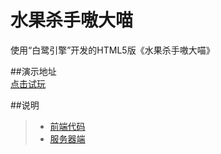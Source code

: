 # 水果杀手嗷大喵
使用“白鹭引擎”开发的HTML5版《水果杀手嗷大喵》  

##演示地址  
[点击试玩](http://www.goodwk.site/zs/index.html)  

##说明  
>* [前端代码](https://github.com/XINCGer/FruitKiller/tree/master/client)
>* [服务器端](https://github.com/XINCGer/FruitKiller/tree/master/server)
